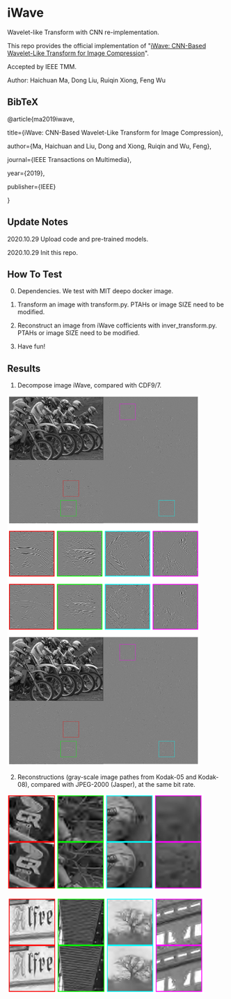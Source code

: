 # iWave
Wavelet-like Transform with CNN re-implementation.

This repo provides the official implementation of "[iWave: CNN-Based Wavelet-Like Transform for Image Compression](https://ieeexplore.ieee.org/abstract/document/8931632)".

Accepted by IEEE TMM.

Author: Haichuan Ma, Dong Liu, Ruiqin Xiong, Feng Wu

## **BibTeX**

@article{ma2019iwave,

  title={iWave: CNN-Based Wavelet-Like Transform for Image Compression},
  
  author={Ma, Haichuan and Liu, Dong and Xiong, Ruiqin and Wu, Feng},
  
  journal={IEEE Transactions on Multimedia},
  
  year={2019},
  
  publisher={IEEE}
  
}

## **Update Notes**

2020.10.29 Upload code and pre-trained models.

2020.10.29 Init this repo.

## **How To Test**

0. Dependencies. We test with MIT deepo docker image.

1. Transform an image with transform.py. PTAHs or image SIZE need to be modified.

2. Reconstruct an image from iWave cofficients with inver_transform.py. PTAHs or image SIZE need to be modified.

3. Have fun!


## **Results**

1. Decompose image iWave, compared with CDF9/7.

![image](https://github.com/mahaichuan/iWave/blob/main/figs/decom.PNG)

2. Reconstructions (gray-scale image pathes from Kodak-05 and Kodak-08), compared with JPEG-2000 (Jasper), at the same bit rate.

![image](https://github.com/mahaichuan/iWave/blob/main/figs/patches-1.PNG)

![image](https://github.com/mahaichuan/iWave/blob/main/figs/patches-2.PNG)
